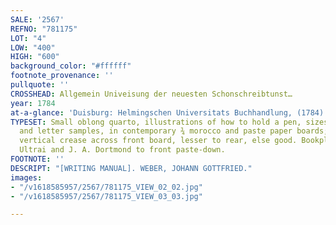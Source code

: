 ```yaml
---
SALE: '2567'
REFNO: "781175"
LOT: "4"
LOW: "400"
HIGH: "600"
background_color: "#ffffff"
footnote_provenance: ''
pullquote: ''
CROSSHEAD: Allgemein Univeisung der neuesten Schonschreibtunst…
year: 1784
at-a-glance: 'Duisburg: Helmingschen Universitats Buchhandlung, (1784).'
TYPESET: Small oblong quarto, illustrations of how to hold a pen, sizes of quills,
  and letter samples, in contemporary ¾ morocco and paste paper boards; quite worn,
  vertical crease across front board, lesser to rear, else good. Bookplates of Brom
  Ultrai and J. A. Dortmond to front paste-down.
FOOTNOTE: ''
DESCRIPT: "[WRITING MANUAL]. WEBER, JOHANN GOTTFRIED."
images:
- "/v1618585957/2567/781175_VIEW_02_02.jpg"
- "/v1618585957/2567/781175_VIEW_03_03.jpg"

---
```

